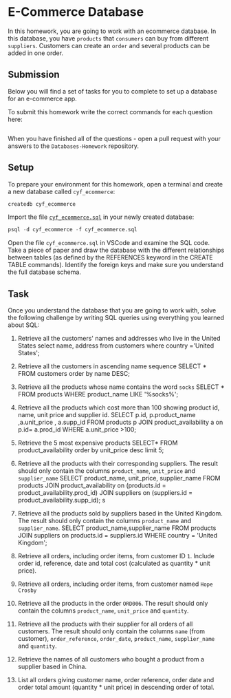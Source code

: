 # E-Commerce Database

In this homework, you are going to work with an ecommerce database. In this database, you have `products` that `consumers` can buy from different `suppliers`. Customers can create an `order` and several products can be added in one order.

## Submission

Below you will find a set of tasks for you to complete to set up a database for an e-commerce app.

To submit this homework write the correct commands for each question here:
```sql


```

When you have finished all of the questions - open a pull request with your answers to the `Databases-Homework` repository.

## Setup

To prepare your environment for this homework, open a terminal and create a new database called `cyf_ecommerce`:

```sql
createdb cyf_ecommerce
```

Import the file [`cyf_ecommerce.sql`](./cyf_ecommerce.sql) in your newly created database:

```sql
psql -d cyf_ecommerce -f cyf_ecommerce.sql
```

Open the file `cyf_ecommerce.sql` in VSCode and examine the SQL code. Take a piece of paper and draw the database with the different relationships between tables (as defined by the REFERENCES keyword in the CREATE TABLE commands). Identify the foreign keys and make sure you understand the full database schema.

## Task

Once you understand the database that you are going to work with, solve the following challenge by writing SQL queries using everything you learned about SQL:

1. Retrieve all the customers' names and addresses who live in the United States
select name, address from customers where country ='United States';

2. Retrieve all the customers in ascending name sequence
SELECT * FROM customers order by name DESC; 

3. Retrieve all the products whose name contains the word `socks`
 SELECT * FROM products WHERE product_name LIKE '%socks%'; 

4. Retrieve all the products which cost more than 100 showing product id, name, unit price and supplier id.
 SELECT p.id, p.product_name ,a.unit_price , a.supp_id FROM products p JOIN product_availability a on p.id= a.prod_id WHERE a.unit_price >100;

5. Retrieve the 5 most expensive products
SELECT* FROM product_availability order by unit_price desc limit 5; 

6. Retrieve all the products with their corresponding suppliers. The result should only contain the 
columns `product_name`, `unit_price` and `supplier_name`
SELECT product_name, unit_price, supplier_name FROM products JOIN product_availability on (products.id = product_availability.prod_id) JOIN suppliers on (suppliers.id = product_availability.supp_id);
s

7. Retrieve all the products sold by suppliers based in the United Kingdom. The result should only contain the columns `product_name` and `supplier_name`.
SELECT product_name,supplier_name FROM products JOIN suppliers on products.id = suppliers.id WHERE country = 'United Kingdom';

8. Retrieve all orders, including order items, from customer ID `1`. Include order id, reference, date and total cost (calculated as quantity *
 unit price).
 
9. Retrieve all orders, including order items, from customer named `Hope Crosby`
10. Retrieve all the products in the order `ORD006`. The result should only contain the columns `product_name`, `unit_price` and `quantity`.
11. Retrieve all the products with their supplier for all orders of all customers. The result should only contain the columns `name` (from customer), `order_reference`, `order_date`, `product_name`, `supplier_name` and `quantity`.
12. Retrieve the names of all customers who bought a product from a supplier based in China.
13. List all orders giving customer name, order reference, order date and order total amount (quantity * unit price) in descending order of total.

